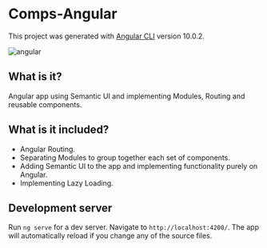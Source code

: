 # Comps-Angular

This project was generated with [Angular CLI](https://github.com/angular/angular-cli) version 10.0.2.

![angular](https://i0.wp.com/habrastorage.org/webt/d2/yw/h8/d2ywh8knslm8ttn9yfoln48gpic.jpeg?w=1160&ssl=1)
## What is it?
Angular app using Semantic UI and implementing Modules, Routing and reusable components.

## What is it included?

* Angular Routing.
* Separating Modules to group together each set of components.
* Adding Semantic UI to the app and implementing functionality purely on Angular.
* Implementing Lazy Loading.

## Development server

Run `ng serve` for a dev server. Navigate to `http://localhost:4200/`. The app will automatically reload if you change any of the source files.

